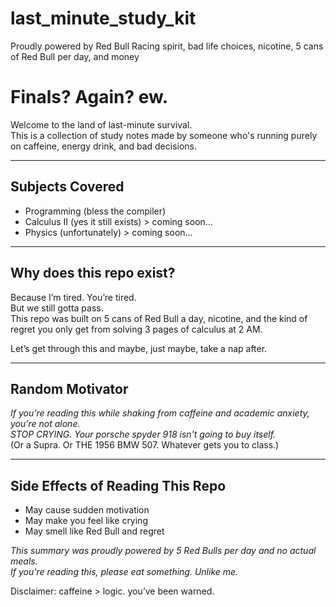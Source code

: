 # last_minute_study_kit
Proudly powered by Red Bull Racing spirit,   bad life choices, nicotine, 5 cans of Red Bull per day, and money


# Finals? Again? ew.

Welcome to the land of last-minute survival.  
This is a collection of study notes made by someone who's running purely on caffeine, energy drink, and bad decisions.

---

## Subjects Covered
- Programming (bless the compiler)
- Calculus II (yes it still exists) > coming soon...
- Physics (unfortunately) > coming soon...

---

## Why does this repo exist?

Because I’m tired. You’re tired.  
But we still gotta pass.  
This repo was built on 5 cans of Red Bull a day, nicotine, and the kind of regret you only get from solving 3 pages of calculus at 2 AM.

Let’s get through this and maybe, just maybe, take a nap after.

---

## Random Motivator

_If you're reading this while shaking from caffeine and academic anxiety, you're not alone._  
_STOP CRYING. Your porsche spyder 918 isn't going to buy itself._  
(Or a Supra. Or THE 1956 BMW 507. Whatever gets you to class.)

---


## Side Effects of Reading This Repo

- May cause sudden motivation  
- May make you feel like crying  
- May smell like Red Bull and regret

_This summary was proudly powered by 5 Red Bulls per day and no actual meals._  
_If you're reading this, please eat something. Unlike me._

Disclaimer: caffeine > logic. you’ve been warned.
